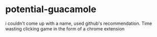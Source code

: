 # potential-guacamole
i couldn't come up with a name, used github's recommendation. Time wasting clicking game in the form of a chrome extension
